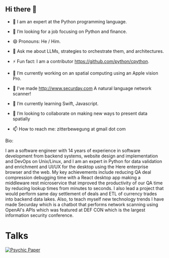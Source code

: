 ## Hi there 👋

- 🐍 I am an expert at the Python programming language.
- 🤔 I’m looking for a job focusing on Python and finance.
- 😄 Pronouns: He / Him.
- 💬 Ask me about LLMs, strategies to orchestrate them, and architectures.
- ⚡ Fun fact: I am a contributor https://github.com/python/cpython.
- 🔭 I’m currently working on an spatial computing using an Apple vision Pro.
- 🔎 I've made http://www.securday.com A natural language network scanner!
- 🌱 I’m currently learning Swift, Javascript.
- 👯 I’m looking to collaborate on making new ways to present data spatially

- 📫 How to reach me: zitterbewegung at gmail dot com

Bio:

I am a software engineer with 14 years of experience in software development from backend systems, website design and implementation and DevOps on Unix/Linux, and I am an expert in Python for data validation and enrichment and UI/UX for the desktop using the Here enterprise browser and the web. My key achievements include reducing QA deal compression debugging time with a React desktop app making a middleware rest microservice that improved the productivity of our QA time by reducing lookup times from minutes to seconds. I also lead a project that would perform same day settlement of deals and ETL of currency trades into backend data lakes. Also, to teach myself new technology trends I have made Securday which is a chatbot that performs network scanning using OpenAI's APIs which was featured at DEF CON which is the largest information security conference.
<!--
**zitterbewegung/zitterbewegung** is a ✨ _special_ ✨ repository because its `README.md` (this file) appears on your GitHub profile.

Here are some ideas to get you started:

- 🔭 I’m currently working on ...
- 🌱 I’m currently learning ...
- 👯 I’m looking to collaborate on ...
- 🤔 I’m looking for help with ...
- 💬 Ask me about ...
- 📫 How to reach me: ...
- 😄 Pronouns: ...
- ⚡ Fun fact: ...
-->

# Talks

[![Psychic Paper](https://img.youtube.com/vi/ssLu8xHMwSk/0.jpg)](https://www.youtube.com/watch?v=ssLu8xHMwSk)

